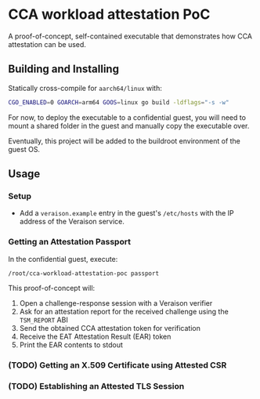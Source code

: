 # CCA workload attestation PoC

A proof-of-concept, self-contained executable that demonstrates how CCA attestation can be used.

## Building and Installing

Statically cross-compile for `aarch64/linux` with:

```sh
CGO_ENABLED=0 GOARCH=arm64 GOOS=linux go build -ldflags="-s -w"
```

For now, to deploy the executable to a confidential guest, you will need to mount a shared folder in the guest and manually copy the executable over.

Eventually, this project will be added to the buildroot environment of the guest OS.

## Usage

### Setup

* Add a `veraison.example` entry in the guest's `/etc/hosts` with the IP address of the Veraison service.

### Getting an Attestation Passport

In the confidential guest, execute:

```sh
/root/cca-workload-attestation-poc passport
```

This proof-of-concept will:

1. Open a challenge-response session with a Veraison verifier
1. Ask for an attestation report for the received challenge using the `TSM_REPORT` ABI
1. Send the obtained CCA attestation token for verification
1. Receive the EAT Attestation Result (EAR) token
1. Print the EAR contents to stdout

### (TODO) Getting an X.509 Certificate using Attested CSR

### (TODO) Establishing an Attested TLS Session